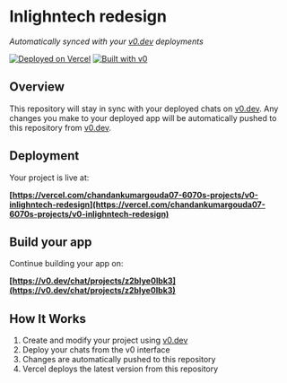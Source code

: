 # Inlighntech redesign

*Automatically synced with your [v0.dev](https://v0.dev) deployments*

[![Deployed on Vercel](https://img.shields.io/badge/Deployed%20on-Vercel-black?style=for-the-badge&logo=vercel)](https://vercel.com/chandankumargouda07-6070s-projects/v0-inlighntech-redesign)
[![Built with v0](https://img.shields.io/badge/Built%20with-v0.dev-black?style=for-the-badge)](https://v0.dev/chat/projects/z2bIye0Ibk3)

## Overview

This repository will stay in sync with your deployed chats on [v0.dev](https://v0.dev).
Any changes you make to your deployed app will be automatically pushed to this repository from [v0.dev](https://v0.dev).

## Deployment

Your project is live at:

**[https://vercel.com/chandankumargouda07-6070s-projects/v0-inlighntech-redesign](https://vercel.com/chandankumargouda07-6070s-projects/v0-inlighntech-redesign)**

## Build your app

Continue building your app on:

**[https://v0.dev/chat/projects/z2bIye0Ibk3](https://v0.dev/chat/projects/z2bIye0Ibk3)**

## How It Works

1. Create and modify your project using [v0.dev](https://v0.dev)
2. Deploy your chats from the v0 interface
3. Changes are automatically pushed to this repository
4. Vercel deploys the latest version from this repository
